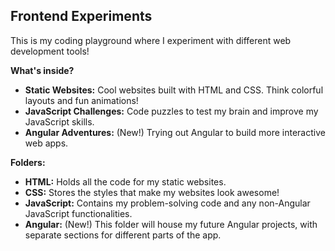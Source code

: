 ## Frontend Experiments

This is my coding playground where I experiment with different web development tools! 

**What's inside?**

* **Static Websites:** Cool websites built with HTML and CSS. Think colorful layouts and fun animations!
* **JavaScript Challenges:** Code puzzles to test my brain and improve my JavaScript skills. 
* **Angular Adventures:** (New!) Trying out Angular to build more interactive web apps. 

**Folders:**

* **HTML:** Holds all the code for my static websites.
* **CSS:** Stores the styles that make my websites look awesome!
* **JavaScript:** Contains my problem-solving code and any non-Angular JavaScript functionalities.
* **Angular:** (New!) This folder will house my future Angular projects, with separate sections for different parts of the app. 
